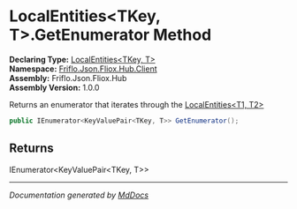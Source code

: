 ﻿<!--  
  <auto-generated>   
    The contents of this file were generated by a tool.  
    Changes to this file may be list if the file is regenerated  
  </auto-generated>   
-->

# LocalEntities\<TKey, T\>.GetEnumerator Method

**Declaring Type:** [LocalEntities\<TKey, T\>](../index.md)  
**Namespace:** [Friflo.Json.Fliox.Hub.Client](../../index.md)  
**Assembly:** Friflo.Json.Fliox.Hub  
**Assembly Version:** 1.0.0

 Returns an enumerator that iterates through the [LocalEntities\<T1, T2\>](../index.md)

```csharp
public IEnumerator<KeyValuePair<TKey, T>> GetEnumerator();
```

## Returns

IEnumerator\<KeyValuePair\<TKey, T\>\>

___

*Documentation generated by [MdDocs](https://github.com/ap0llo/mddocs)*
